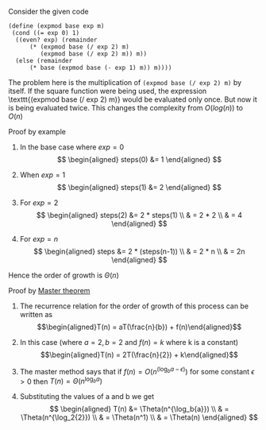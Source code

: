 Consider the given code

~~~~~ {#mycode .scheme}
(define (expmod base exp m)
 (cond ((= exp 0) 1)
  ((even? exp) (remainder
      (* (expmod base (/ exp 2) m)
         (expmod base (/ exp 2) m)) m))
  (else (remainder
      (* base (expmod base (- exp 1) m)) m))))
~~~~~

The problem here is the multiplication of `(expmod base (/ exp 2) m)` by itself.
If the square function were being used, the expression \texttt{(expmod base (/ exp 2) m)}
would be evaluated only once. But now it is being evaluated twice. This changes
the complexity from $O(log(n))$ to $O(n)$

Proof by example

1. In the base case where $exp = 0$
$$
\begin{aligned}
steps(0) &= 1
\end{aligned}
$$

2. When $exp = 1$
$$
\begin{aligned}
steps(1) &= 2
\end{aligned}
$$

3. For $exp = 2$
$$
\begin{aligned}
steps(2) &= 2 * steps(1) \\
& = 2 * 2 \\
& = 4
\end{aligned}
$$

4. For $exp = n$
$$
\begin{aligned}
steps &= 2 * (steps(n-1)) \\
& = 2 * n \\
& = 2n
\end{aligned}
$$

Hence the order of growth is $\Theta(n)$

Proof by [Master theorem](http://en.wikipedia.org/wiki/Master_theorem)

1. The recurrence relation for the order of growth of this process can be
written as
$$\begin{aligned}T(n) = aT(\frac{n}{b}) + f(n)\end{aligned}$$

2. In this case (where $a=2, b=2$ and $f(n)=k$ where k is a constant)
$$\begin{aligned}T(n) = 2T(\frac{n}{2}) + k\end{aligned}$$

3. The master method says that if
               $f(n) = O(n^{(\log_b{a}-\epsilon)})$ for some constant $\epsilon > 0$ then
               $T(n) = \Theta(n^{\log_b{a}})$

4. Substituting the values of a and b we get
$$
\begin{aligned}
T(n) &= \Theta(n^{\log_b{a}}) \\
& = \Theta(n^{\log_2{2}}) \\
& = \Theta(n^1) \\
& = \Theta(n)
\end{aligned}
$$
